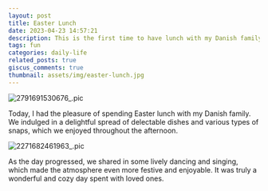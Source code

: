 ```yaml
---
layout: post
title: Easter Lunch
date: 2023-04-23 14:57:21
description: This is the first time to have lunch with my Danish family at Easter.
tags: fun
categories: daily-life
related_posts: true
giscus_comments: true
thumbnail: assets/img/easter-lunch.jpg
---
```


<div class="row mt-3 mb-3">
    <div class="col-sm mt-3 mt-md-0">
			<img src="https://i.imgur.com/vLzxoBJ.jpeg" alt="2791691530676_.pic" class="img-fluid rounded z-depth-1" data-zoomable/>
    </div>
</div>

Today, I had the pleasure of spending Easter lunch with my Danish family. We indulged in a delightful spread of delectable dishes and various types of snaps, which we enjoyed throughout the afternoon.

<div class="row mt-3 mb-3">
    <div class="col-sm mt-3 mt-md-0">
		 <img src="https://i.imgur.com/3ztnuQz.jpeg" alt="2271682461963_.pic" class="img-fluid rounded z-depth-1" data-zoomable/>
    </div>
</div>

As the day progressed, we shared in some lively dancing and singing, which made the atmosphere even more festive and enjoyable. It was truly a wonderful and cozy day spent with loved ones.
